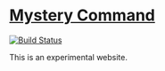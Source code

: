 # [Mystery Command](http://mysterycommand.github.io/)
[![Build Status](https://travis-ci.org/mysterycommand/mysterycommand.github.io.png?branch=develop)](https://travis-ci.org/mysterycommand/mysterycommand.github.io)

This is an experimental website.
